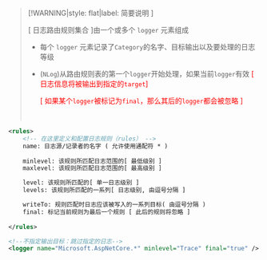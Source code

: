 <br/>

>[!WARNING|style: flat|label: 简要说明 ]
>
>[ 日志路由规则集合 ]由一个或多个 `logger` 元素组成
>
>- 每个 `logger` 元素记录了`Category`的名字、目标输出以及要处理的日志等级
>
>- (`NLog`)从路由规则表的第一个`logger`开始处理，如果当前`logger`有效 <span style='color:red'>[ 日志信息将被输出到指定的`target`]</span>
>
>   <span style='color:red'>[ 如果某个`logger`被标记为`final`，那么其后的`logger`都会被忽略 ]</span>
>
>
><br/>

```xml
<rules>
    <!-- 在这里定义和配置日志规则（rules） -->
    name: 日志源/记录者的名字 ( 允许使用通配符 * ) 
    
    minlevel: 该规则所匹配日志范围的[ 最低级别 ]
    maxlevel: 该规则所匹配日志范围的[ 最高级别 ]

    level: 该规则所匹配的[ 单一日志级别 ]
    levels: 该规则所匹配的一系列[ 日志级别, 由逗号分隔 ]

    writeTo: 规则匹配时日志应该被写入的一系列目标( 由逗号分隔 )
    final: 标记当前规则为最后一个规则 [ 此后的规则将忽略 ]
    
</rules>

<!--不指定输出目标：跳过指定的日志-->
<logger name="Microsoft.AspNetCore.*" minlevel="Trace" final="true" />


```

